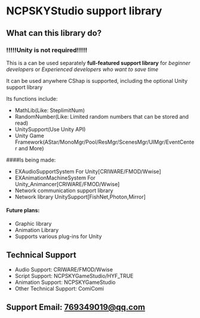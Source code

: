 # NCPSKYStudio support library

## What can this library do?

### !!!!!Unity is not required!!!!!
This is a can be used separately **full-featured support library** for *beginner developers* or *Experienced developers who want to save time*  

It can be used anywhere CShap is supported, including the optional Unity support library

Its functions include:
* MathLib(Like: SteplimitNum)
* RandomNumber(Like: Limited random numbers that can be stored and read)
* UnitySupport(Use Unity API)
* Unity Game Framework(AStar/MonoMgr/Pool/ResMgr/ScenesMgr/UIMgr/EventCenter and More)

####Is being made:
* EXAudioSupportSystem For Unity[CRIWARE/FMOD/Wwise]
* EXAnimationMachineSystem For Unity_Animancer[CRIWARE/FMOD/Wwise]
* Network communication support library
* Network library UnitySupport[FishNet,Photon,Mirror]

#### Future plans:
* Graphic library
* Animation Library
* Supports various plug-ins for Unity

## Technical Support
* Audio Support: CRIWARE/FMOD/Wwise
* Script Support: NCPSKYGameStudio/HYF_TRUE
* Animation Support: NCPSKYGameStudio
* Other Technical Support: ComiComi

## Support Email: 769349019@qq.com





